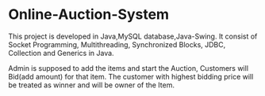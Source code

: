 # Online-Auction-System

This project is developed in Java,MySQL database,Java-Swing.
It consist of Socket Programming, Multithreading, Synchronized Blocks, JDBC, Collection and Generics in Java.

Admin is supposed to add the items and start the Auction, Customers will Bid(add amount) for that item.
The customer with highest bidding price will be treated as winner and will be owner of the Item.
